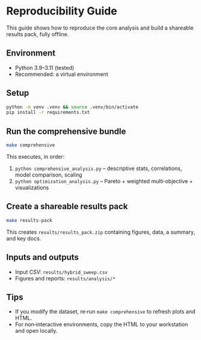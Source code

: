 Reproducibility Guide
=====================

This guide shows how to reproduce the core analysis and build a shareable results pack, fully offline.

Environment
-----------

- Python 3.9–3.11 (tested)
- Recommended: a virtual environment

Setup
-----

```bash
python -m venv .venv && source .venv/bin/activate
pip install -r requirements.txt
```

Run the comprehensive bundle
----------------------------

```bash
make comprehensive
```

This executes, in order:

1) `python comprehensive_analysis.py` – descriptive stats, correlations, model comparison, scaling
2) `python optimization_analysis.py` – Pareto + weighted multi‑objective + visualizations

Create a shareable results pack
-------------------------------

```bash
make results-pack
```

This creates `results/results_pack.zip` containing figures, data, a summary, and key docs.

Inputs and outputs
------------------

- Input CSV: `results/hybrid_sweep.csv`
- Figures and reports: `results/analysis/*`

Tips
----

- If you modify the dataset, re‑run `make comprehensive` to refresh plots and HTML.
- For non‑interactive environments, copy the HTML to your workstation and open locally.
